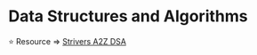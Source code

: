 # Data Structures and Algorithms   

⭐ Resource => [Strivers A2Z DSA](https://takeuforward.org/strivers-a2z-dsa-course/strivers-a2z-dsa-course-sheet-2/)  

